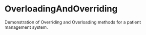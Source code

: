 # OverloadingAndOverriding
Demonstration of Overriding and Overloading methods for a patient management system.
